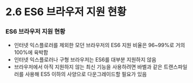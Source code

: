 # 2.6 ES6 브라우저 지원 현황
### ES6 브라우저 지원 현황
- 인터넷 익스플로러를 제외한 모던 브라우저의 ES6 지원 비율은 96~99%로 거의 100%에 육박함
- 인터넷 익스플로러나 구형 브라우저는 ES6를 대부분 지원하지 않음
- 브라우저에서 아직 지원하지 않는 최신 기능을 사용하려면 바벨과 같은 트랜스파일러를 사용해 ES5 이하의 사양으로 다운그레이드할 필요가 있음
